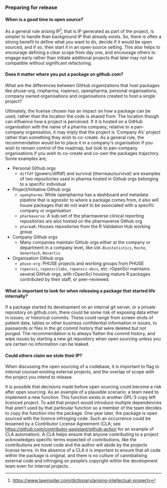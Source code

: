 ### Preparing for release

#### When is a good time to open source?  

As a general rule arising IP[^3], that is IP generated as part of the project, is simpler to handle than background IP that already exists. So, there is often a strong benefit to define what you want to do, decide if it would be open sourced, and if so, then start it in an open-source setting. This also helps to encourage defining a clear scope from day one, and encourage others to engage early rather than initiate additional projects that later may not be compatible without significant refactoring. 

[^3]: https://www.lawinsider.com/dictionary/arising-intellectual-property

#### Does it matter where you put a package on github.com?  

What are the differences between GitHub organizations that host packages like phuse-org, rinpharma, ropensci, openpharma, personal organisations, company owned organisations and organisations created to host a single project? 

Ultimately, the license chosen has an impact on how a package can be used, rather than the location the code is shared from. The location though can influence how a project is perceived. If it is hosted on a GitHub organisation with the name of a pharma company, relative to a pan-company organisation, it may imply that the project is ‘Company A’s’ project rather than something they wish to co-create. As a general rule, the recommendation would be to place it in a company's organisation if you wish to remain control of the roadmap, but look to pan-company organisations if you wish to co-create and co-own the packages trajectory. Some examples are; 

* Personal Github orgs 
  * `diffdf` (gowerc/diffdf) and survival (therneau/survival) are examples of two repositories used in pharma hosted in Github orgs belonging to a specific individual 
* Project/Initiative Github orgs 
  * `openpharma`: While openpharma has a dashboard and metadata pipeline that is agnostic to where a package comes from, it also will house packages that do not want to be associated with a specific company or organisation 
  * `pharmaverse`: A sub-set of the pharmaverse clinical reporting repositories are also hosted on the pharmaverse Github org 
  * `pharmaR`: Houses repositories from the R Validation Hub working group 
* Company Github orgs 
  * Many companies maintain Github orgs either at the company or department in a company level, like `GSK-Biostatistics`, `Roche`, `Genentech`, `Novartis` 
* Organisation Github orgs 
  * `phuse-org`: PHUSE projects and working groups from PHUSE 
  * `ropensci`, `ropenscilabs`, `ropensci-docs`, etc: rOpenSci maintains several GitHub orgs, with rOpenSci housing mature R packages contributed by their staff, or peer-reviewed.  

#### What is important to look for when releasing a package that started life internally? 

If a package started its development on an internal git server, or a private repository on github.com, there could be some risk of exposing data either in issues, or historical commits. These could range from screen shots of patient data, tables or other business confidential information in issues, to passwords or files in the git commit history that were deleted but not purged. The recommendation is to always flatten the commit history, and wipe issues by starting a new git repository when open sourcing unless you are certain no information can be leaked.   

#### Could others claim we stole their IP? 

When discussing the open sourcing of a codebase, it is important to flag to internal counsel existing external projects, and the overlap of scope with the project you intend to release. 

It is possible that decisions made before open sourcing could become a risk after open sourcing. As an example of a plausible scenario; a team need to implement a new function. This function exists in another GPL-3 copy left licenced project. To add that project would introduce multiple dependencies that aren’t used by that particular function so a member of the team decides to copy the function into the package. One year later, the package is open sourced with the licence infringing code. Such an occurrence could be lessened by a Contributor License Agreement  (CLA; see https://github.com/contributor-assistant/github-action for an example of CLA automation). A CLA helps ensure that anyone contributing to a project acknowledges specific terms expected of contributions, like the contributions are novel code and the author will abide by the projects license terms. In the absence of a CLA it is important to ensure that all code within the package is original, and there is no culture of cannibalising external code and infringing on people’s copyright within the development team even for internal projects. 
